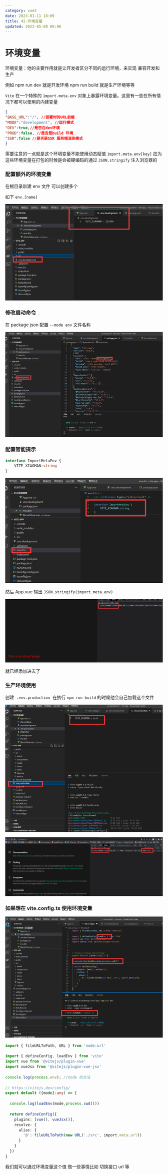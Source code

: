 ```yaml
---
category: vue3
date: 2023-01-11 18:09
title: 42-环境变量
updated: 2023-05-08 09:06
---
```


# 环境变量
环境变量：他的主要作用就是让开发者区分不同的运行环境，来实现 兼容开发和生产

例如 npm run dev 就是开发环境 npm run build 就是生产环境等等

`Vite` 在一个特殊的 `1mport.meta.env` 对象上暴露环境变量。这里有一些在所有情况下都可以使用的内建变量
<!-- 不能出现import.meta.env  -->

```json
{
"BASE_URL":"/", //部署时的URL前缀
"MODE":"development", //运行模式
"DEV":true,//是否在dev环境
"PROD":false, //是否是build 环境
"SSR":false //是否是SSR 服务端渲染模式
}
```

需要注意的一点就是这个环境变量不能使用动态赋值 `1mport.meta.env[key]` 应为这些环境变量在打包的时候是会被硬编码的通过 `JSON.stringify` 注入浏览器的

### 配置额外的环境变量

在根目录新建 env 文件 可以创建多个

如下 `env.[name]`

![](./_images/image-2023-01-11_18-12-50-738-42-环境变量.png)

### 修改启动命令

在 package json 配置 `--mode env` 文件名称

![](./_images/image-2023-01-11_18-13-09-733-42-环境变量.png)

### 配置智能提示

```ts
interface ImportMetaEnv {
    VITE_XIAOMAN:string
}
```

![](./_images/image-2023-01-11_18-13-36-900-42-环境变量.png)

然后 App.vue 输出 `JSON.stringify(import.meta.env)`

![](./_images/image-2023-01-11_18-15-17-711-42-环境变量.png)

就已经添加进去了

### 生产环境使用

创建  `.env.production`  在执行 `npm run build` 的时候他会自己加载这个文件

![](./_images/image-2023-01-11_18-15-49-139-42-环境变量.png)

![](./_images/image-2023-01-11_18-16-58-210-42-环境变量.png)

### 如果想在 vite.config.ts 使用环境变量

![](./_images/image-2023-01-11_18-16-21-247-42-环境变量.png)

```ts
import { fileURLToPath, URL } from 'node:url'

import { defineConfig, loadEnv } from 'vite'
import vue from '@vitejs/plugin-vue'
import vueJsx from '@vitejs/plugin-vue-jsx'

console.log(process.env); //node 的方法

// https://vitejs.dev/config/
export default ({mode}:any) => {

  console.log(loadEnv(mode,process.cwd()))

  return defineConfig({
    plugins: [vue(), vueJsx()],
    resolve: {
      alias: {
        '@': fileURLToPath(new URL('./src', import.meta.url))
      }
    }
  })
}
```

我们就可以通过环境变量这个值 做一些事情比如 切换接口 url 等